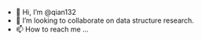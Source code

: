 - 👋 Hi, I’m @qian132
- 💞️ I’m looking to collaborate on data structure research.
- 📫 How to reach me ...
